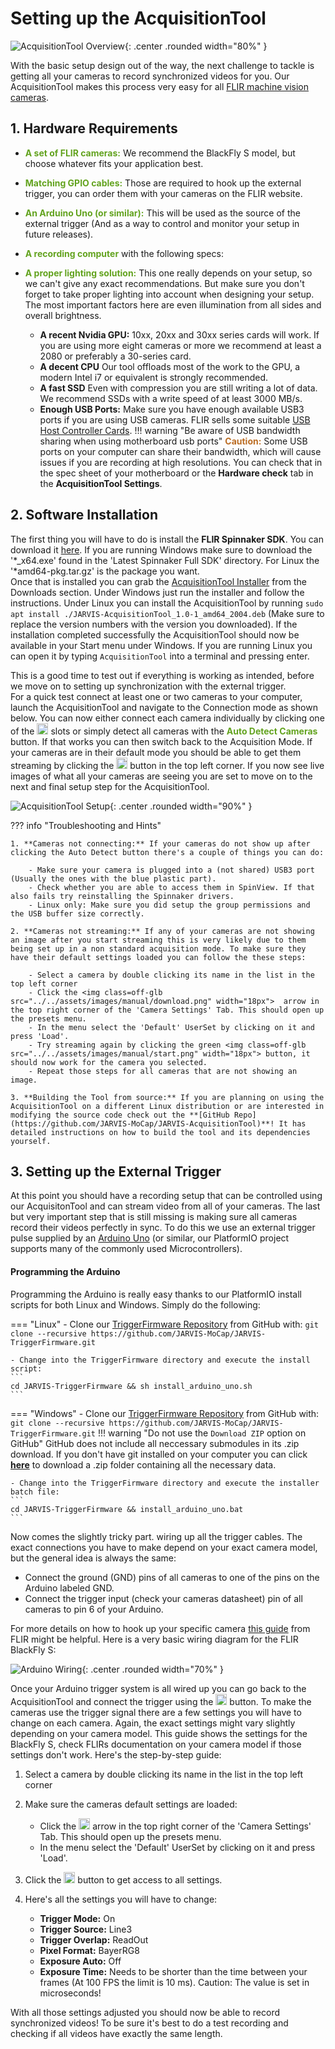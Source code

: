 # Setting up the AcquisitionTool

![AcquisitionTool Overview](../assets/images/manual/JARVIS_AcquisitionTool.png){: .center .rounded width="80%" }


With the basic setup design out of the way, the next challenge to tackle is getting all your cameras to record synchronized videos for you. Our AcquisitionTool makes this process very easy for all [FLIR machine vision cameras](https://www.flir.eu/browse/industrial/machine-vision-cameras/modelselector/).

## 1. Hardware Requirements

- <span style="color:#63a31f">**A set of FLIR cameras:**</span> We recommend the BlackFly S model, but choose whatever fits your application best.
- <span style="color:#63a31f">**Matching GPIO cables:**</span> Those are required to hook up the external trigger, you can order them with your cameras on the FLIR website.
- <span style="color:#63a31f">**An Arduino Uno (or similar):**</span> This will be used as the source of the external trigger (And as a way to control and monitor your setup in future releases).
- <span style="color:#63a31f">**A recording computer**</span> with the following specs:
- <span style="color:#63a31f">**A proper lighting solution:**</span> This one really depends on your setup, so we can't give any exact recommendations. But make sure you don't forget to take proper lighting into account when designing your setup. The most important factors here are even illumination from all sides and overall brightness.

    * **A recent Nvidia GPU:** 10xx, 20xx and 30xx series cards will work. If you are using more eight cameras or more we recommend at least a 2080 or preferably a 30-series card.
    * **A decent CPU** Our tool offloads most of the work to the GPU, a modern Intel i7 or equivalent is strongly recommended.
    * **A fast SSD** Even with compression you are still writing a lot of data. We recommend SSDs with a write speed of at least 3000 MB/s.
    * **Enough USB Ports:** Make sure you have enough available USB3 ports if you are using USB cameras. FLIR sells some suitable [USB Host Controller Cards](https://www.flir.eu/products/usb-3.1-host-controller-card/). 
    !!! warning "Be aware of USB bandwidth sharing when using motherboard usb ports"
        <span style="color:#bb6d24">**Caution:**</span> Some USB ports on your computer can share their bandwidth, which will cause issues if you are recording at high resolutions. You can check that in the spec sheet of your motherboard or the **Hardware check** tab in the **AcquisitionTool Settings**.


## 2. Software Installation

The first thing you will have to do is install the **FLIR Spinnaker SDK**. You can download it [here](https://www.flir.eu/products/spinnaker-sdk/). If you are running Windows make sure to download the '\*_x64.exe' found in the 'Latest Spinnaker Full SDK' directory. For Linux the '\*amd64-pkg.tar.gz' is the package you want.\
Once that is installed you can grab the [AcquisitionTool Installer](https://jarvis-mocap.github.io/jarvis-docs//2021-10-29-downloads.html) from the Downloads section. Under Windows just run the installer and follow the instructions. Under Linux you can install the AcquisitionTool by running `sudo apt install ./JARVIS-AcquisitionTool_1.0-1_amd64_2004.deb` (Make sure to replace the version numbers with the version you downloaded).
If the installation completed successfully the AcquisitionTool should now be available in your Start menu under Windows. If you are running Linux you can open it by typing `AcquisitionTool` into a terminal and pressing enter.

This is a good time to test out if everything is working as intended, before we move on to setting up synchronization with the external trigger.\
For a quick test connect at least one or two cameras to your computer, launch the AcquisitionTool and navigate to the Connection mode as shown below. You can now either connect each camera individually by clicking one of the <img class=off-glb src="../../assets/images/manual/download.png" width="18px"> slots or simply detect all cameras with the <span style="color:#63a31f">**Auto Detect Cameras**</span> button. If that works you can then switch back to the Acquisition Mode. If your cameras are in their default mode you should be able to get them streaming by clicking the <img class=off-glb src="../../assets/images/manual/start.png" width="18px">  button in the top left corner. If you now see live images of what all your cameras are seeing you are set to move on to the next and final setup step for the AcquisitionTool.

![AcquisitionTool Setup](../assets/gifs/manual/AcquisitionSetup.gif){: .center .rounded width="90%" }

??? info "Troubleshooting and Hints"

    1. **Cameras not connecting:** If your cameras do not show up after clicking the Auto Detect button there's a couple of things you can do:
        
        - Make sure your camera is plugged into a (not shared) USB3 port (Usually the ones with the blue plastic part).
        - Check whether you are able to access them in SpinView. If that also fails try reinstalling the Spinnaker drivers.
        - Linux only: Make sure you did setup the group permissions and the USB buffer size correctly.

    2. **Cameras not streaming:** If any of your cameras are not showing an image after you start streaming this is very likely due to them being set up in a non standard acquisition mode. To make sure they have their default settings loaded you can follow the these steps:

        - Select a camera by double clicking its name in the list in the top left corner
        - Click the <img class=off-glb src="../../assets/images/manual/download.png" width="18px">  arrow in the top right corner of the 'Camera Settings' Tab. This should open up the presets menu.
        - In the menu select the 'Default' UserSet by clicking on it and press 'Load'.
        - Try streaming again by clicking the green <img class=off-glb src="../../assets/images/manual/start.png" width="18px"> button, it should now work for the camera you selected.
        - Repeat those steps for all cameras that are not showing an image.

    3. **Building the Tool from source:** If you are planning on using the AcquisitionTool on a different Linux distribution or are interested in modifying the source code check out the **[GitHub Repo](https://github.com/JARVIS-MoCap/JARVIS-AcquisitionTool)**! It has detailed instructions on how to build the tool and its dependencies yourself.


## 3. Setting up the External Trigger

At this point you should have a recording setup that can be controlled using our AcquisitonTool and can stream video from all of your cameras. The last but very important step that is still missing is making sure all cameras record their videos perfectly in sync. To do this we use an external trigger pulse supplied by an [Arduino Uno](https://store.arduino.cc/products/arduino-uno-rev3) (or similar, our PlatformIO project supports many of the commonly used Microcontrollers).

#### Programming the Arduino
Programming the Arduino is really easy thanks to our PlatformIO install scripts for both Linux and Windows. Simply do the following:

=== "Linux"
    - Clone our [TriggerFirmware Repository](https://github.com/JARVIS-MoCap/JARVIS-TriggerFirmware) from GitHub with:
    ```
    git clone --recursive https://github.com/JARVIS-MoCap/JARVIS-TriggerFirmware.git
    ```

    - Change into the TriggerFirmware directory and execute the install script:
    ```
    cd JARVIS-TriggerFirmware && sh install_arduino_uno.sh
    ```

=== "Windows"
    - Clone our [TriggerFirmware Repository](https://github.com/JARVIS-MoCap/JARVIS-TriggerFirmware) from GitHub with:
    ```
    git clone --recursive https://github.com/JARVIS-MoCap/JARVIS-TriggerFirmware.git
    ```
    !!! warning "Do not use the `Download ZIP` option on GitHub"
        GitHub does not include all neccessary submodules in its .zip download. If you don't have git installed on your computer you can click **[here](https://github.com/JARVIS-MoCap/JARVIS-TriggerFirmware/releases/download/v0.1/JARVIS-TriggerFirmware.zip)** to download a .zip folder containing all the necessary data.

    - Change into the TriggerFirmware directory and execute the installer batch file:
    ```
    cd JARVIS-TriggerFirmware && install_arduino_uno.bat
    ```

Now comes the slightly tricky part. wiring up all the trigger cables. The exact connections you have to make depend on your exact camera model, but the general idea is always the same:

- Connect the ground (GND) pins of all cameras to one of the pins on the Arduino labeled GND.  
- Connect the trigger input (check your cameras datasheet) pin of all cameras to pin 6 of your Arduino.

For more details on how to hook up your specific camera [this guide](https://www.flir.eu/support-center/iis/machine-vision/application-note/configuring-synchronized-capture-with-multiple-cameras/) from FLIR might be helpful. Here is a very basic wiring diagram for the FLIR BlackFly S:

![Arduino Wiring](../assets/images/manual/ArduinoWiring.png){: .center .rounded width="70%" }




Once your Arduino trigger system is all wired up you can go back to the AcquisitionTool and connect the trigger using the <img class=off-glb src="../../assets/images/manual/add_green.png" width="18px"> button. To make the cameras use the trigger signal there are a few settings you will have to change on each camera. Again, the exact settings might vary slightly depending on your camera model. This guide shows the settings for the BlackFly S, check FLIRs documentation on your camera model if those settings don't work. Here's the step-by-step guide:

1. Select a camera by double clicking its name in the list in the top left corner
2. Make sure the cameras default settings are loaded:

    - Click the <img class=off-glb src="../../assets/images/manual/download.png" width="18px"> arrow in the top right corner of the 'Camera Settings' Tab. This should open up the presets menu.
    - In the menu select the 'Default' UserSet by clicking on it and press 'Load'.

3. Click the <img class=off-glb src="../../assets/images/manual/show.png" width="18px"> button to get access to all settings.
4. Here's all the settings you will have to change:

    - **Trigger Mode:** On
    - **Trigger Source:** Line3
    - **Trigger Overlap:** ReadOut
    - **Pixel Format:** BayerRG8
    - **Exposure Auto:** Off
    - **Exposure Time:** Needs to be shorter than the time between your frames (At 100 FPS the limit is 10 ms). Caution: The value is set in microseconds!

With all those settings adjusted you should now be able to record synchronized videos! To be sure it's best to do a test recording and checking if all videos have exactly the same length.